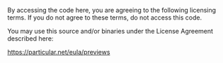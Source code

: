 By accessing the code here, you are agreeing to the following licensing terms.
If you do not agree to these terms, do not access this code.

You may use this source and/or binaries under the License Agreement described here:

https://particular.net/eula/previews
